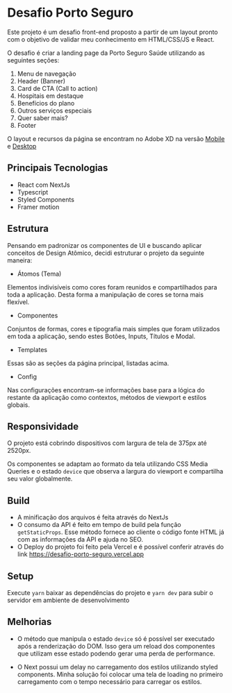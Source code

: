 # Desafio Porto Seguro

Este projeto é um desafio front-end proposto a partir de um layout pronto com o objetivo de validar meu conhecimento em HTML/CSS/JS e React.

O desafio é criar a landing page da Porto Seguro Saúde utilizando as seguintes seções:

1. Menu de navegação
2. Header (Banner)
3. Card de CTA (Call to action)
4. Hospitais em destaque
5. Benefícios do plano
6. Outros serviços especiais
7. Quer saber mais?
8. Footer

O layout e recursos da página se encontram no Adobe XD na versão [Mobile](https://xd.adobe.com/view/8689962a-4147-4b41-a1c4-9034efe38733-d3da/specs/) e [Desktop](https://xd.adobe.com/view/7f2f54c9-182a-4144-8da1-8d4d92d65596-2a7c/specs/)


## Principais Tecnologias

- React com NextJs
- Typescript
- Styled Components
- Framer motion

## Estrutura

Pensando em padronizar os componentes de UI e buscando aplicar conceitos de Design Atômico, decidi estruturar o projeto da seguinte maneira:

- Átomos (Tema)

Elementos indivisíveis como cores foram reunidos e compartilhados para toda a aplicação. Desta forma a manipulação de cores se torna mais flexível.
- Componentes

Conjuntos de formas, cores e tipografia mais simples que foram utilizados em toda a aplicação, sendo estes Botões, Inputs, Títulos e Modal.
- Templates

Essas são as seções da página principal, listadas acima.
- Config

Nas configurações encontram-se informações base para a lógica do restante da aplicação como contextos, métodos de viewport e estilos globais.

## Responsividade

O projeto está cobrindo dispositivos com largura de tela de 375px até 2520px.

Os componentes se adaptam ao formato da tela utilizando CSS Media Queries e o estado `device` que observa a largura do viewport e compartilha seu valor globalmente.

## Build

- A minificação dos arquivos é feita através do NextJs
- O consumo da API é feito em tempo de build pela função `getStaticProps`. Esse método fornece ao cliente o código fonte HTML já com as informações da API e ajuda no SEO.
- O Deploy do projeto foi feito pela Vercel e é possível conferir através do link https://desafio-porto-seguro.vercel.app

## Setup

Execute `yarn` baixar as dependências do projeto e `yarn dev` para subir o servidor em ambiente de desenvolvimento

## Melhorias

- O método que manipula o estado `device` só é possível ser executado após a renderização do DOM. Isso gera um reload dos componentes que utilizam esse estado podendo gerar uma perda de performance.

- O Next possui um delay no carregamento dos estilos utilizando styled components. Minha solução foi colocar uma tela de loading no primeiro carregamento com o tempo necessário para carregar os estilos.
